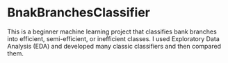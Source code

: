 # BnakBranchesClassifier
This is a beginner machine learning project that classifies bank branches into efficient, semi-efficient, or inefficient classes. I used Exploratory Data Analysis (EDA) and developed many classic classifiers and then compared them.

